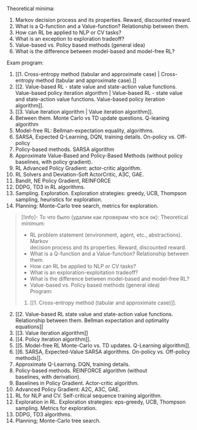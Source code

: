 Theoretical minima:
1. Markov decision process and its properties. Reward, discounted reward.
2. What is a Q-function and a Value-function? Relationship between them.
3. How can RL be applied to NLP or CV tasks?
4. What is an exception to exploration tradeoff?
5. Value-based vs. Policy based methods (general idea)
6. What is the difference between model-based and model-free RL?

Exam program:
1. [[1. Cross-entropy method (tabular and approximate case) | Cross-entropy method (tabular and approximate case).]]
2. [[2. Value-based RL - state value and state-action value functions. Value-based policy iteration algorithm | Value-based RL - state value and state-action value functions. Value-based policy iteration algorithm]].
3. [[3. Value iteration algorithm | Value iteration algorithm]].
4. Between them. Monte Carlo vs TD update questions. Q-leaning algorithm
5. Model-free RL: Bellman-expectation equality, algorithms.
6. SARSA, Expected Q-Learning, DQN, training details. On-policy vs. Off-policy
7. Policy-based methods. SARSA algorithm
8. Approximate Value-Based and Policy-Based Methods (without policy baselines, with policy gradient).
9. RL Advanced Policy Gradient: actor-critic algorithm.
10. RL Solvers and Deviation-Soft ActorCritic, A3C, GAE.
11. Bandit, NE Policy Gradient, REINFORCE
12. DDPG, TD3 in RL algorithms.
13. Sampling. Exploration. Exploration strategies: greedy, UCB, Thompson sampling, heuristics for exploration.
14. Planning: Monte-Carlo tree search, metrics for exploration.

>[!info]- То что было (удалим как проверим что все ок):
>Theoretical minimum:  
>- RL problem statement (environment, agent, etc., abstraсtions). Markov  
>decision process and its properties. Reward, discounted reward.  
>- What is a Q-function and a Value-function? Relationship between them.  
>- How can RL be applied to NLP or CV tasks?  
>- What is an exploration-exploitation tradeoff?  
>- What is the difference between model-based and model-free RL?  
>- Value-based vs. Policy based methods (general idea)  
>Program:  
>1. [[1. Cross-entropy method (tabular and approximate case)]].  
2. [[2. Value-based RL state value and state-action value functions. Relationship between them. Bellman expectation and optimality equations]]
3. [[3. Value iteration algorithm]]  
4. [[4. Policy iteration algorithm]].  
5. [[5. Model-free RL Monte-Carlo vs. TD updates. Q-Learning algorithm]].  
6. [[6. SARSA, Expected-Value SARSA algorithms. On-policy vs. Off-policy methods]].  
7. Approximate Q-Learning. DQN, training details.  
8. Policy-based methods. REINFORCE algorithm (without  
baselines, with derivation).  
9. Baselines in Policy Gradient. Actor-critic algorithm.  
10. Advanced Policy Gradient: A2C, A3C, GAE.  
11. RL for NLP and CV. Self-critical sequence training algorithm.  
12. Exploration in RL. Exploration strategies: eps-greedy, UCB, Thompson  
sampling. Metrics for exploration.  
13. DDPG, TD3 algorithms.  
14. Planning; Monte-Carlo tree search.